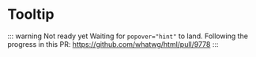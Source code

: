 <script setup>
import Example from "../../.vitepress/theme/app/components/Example.vue";
import Baseline from "../../.vitepress/theme/app/components/Baseline.vue";
</script>

<style scoped>
	.tooltip-grid {
		display:grid;
		gap: var(--size-5);
		inline-size: min-content;
		padding-block: var(--size-3) var(--size-5);

		.tooltip + span {
			inline-size: max-content;
		}

		& > * {
			gap: var(--size-2);
		}


		.top {
			display:grid;
			grid-column: 2/5;
			grid-row: 1;
			grid-template-columns: subgrid;
		}

		.right {
			display:grid;
			grid-column: 5;
			grid-row: 2/5;
			grid-template-columns: subgrid;
		}
	}

	.bottom {
		display:grid;
		grid-column: 2/5;
		grid-row: 5;
		grid-template-columns: subgrid;
	}

	.left {
		display:grid;
		grid-column: 1;
		grid-row: 2/5;
		grid-template-columns: subgrid;
	}
</style>

<h1><span class="badge orange" aria-label="Work in progress">Tooltip</span></h1>

::: warning Not ready yet
Waiting for `popover="hint"` to land. Following the progress in this PR: https://github.com/whatwg/html/pull/9778
:::

<Example row>
<template #example>

<div class="tooltip-grid">
<!-- Top -->
<div class="top">
<span class="tooltip top-start" style="position-anchor: --basic-tooltip-ts;">Tooltip!</span>
<span class="chip" style="anchor-name: --basic-tooltip-ts;">top-start</span>
<span class="tooltip" style="position-anchor: --basic-tooltip-t;">Tooltip!</span>
<span class="chip" style="anchor-name: --basic-tooltip-t;">top</span>
<span class="tooltip top-end" style="position-anchor: --basic-tooltip-te;">Tooltip!</span>
<span class="chip" style="anchor-name: --basic-tooltip-te;">top-end</span>
</div>

<!-- Right -->
<div class="right">
<span class="tooltip right-start" style="position-anchor: --basic-tooltip-rs;">Tooltip!</span>
<span class="chip" style="anchor-name: --basic-tooltip-rs;">right-start</span>
<span class="tooltip right" style="position-anchor: --basic-tooltip-r;">Tooltip!</span>
<span class="chip" style="anchor-name: --basic-tooltip-r;">right</span>
<span class="tooltip right-end" style="position-anchor: --basic-tooltip-re;">Tooltip!</span>
<span class="chip" style="anchor-name: --basic-tooltip-re;">right-end</span>

</div>

<!-- Bottom -->
<div class="bottom">
<span class="tooltip bottom-start" style="position-anchor: --basic-tooltip-bs;">Tooltip!</span>
<span class="chip" style="anchor-name: --basic-tooltip-bs;">bottom-start</span>
<span class="tooltip bottom" style="position-anchor: --basic-tooltip-b;">Tooltip!</span>
<span class="chip" style="anchor-name: --basic-tooltip-b;">bottom</span>
<span class="tooltip bottom-end" style="position-anchor: --basic-tooltip-be;">Tooltip!</span>
<span class="chip" style="anchor-name: --basic-tooltip-be;">bottom-end</span>
</div>

<!-- Left -->
<div class="left">
<span class="tooltip left-start" style="position-anchor: --basic-tooltip-ls;">Tooltip!</span>
<span class="chip" style="anchor-name: --basic-tooltip-ls;">left-start</span>
<span class="tooltip left" style="position-anchor: --basic-tooltip-l;">Tooltip!</span>
<span class="chip" style="anchor-name: --basic-tooltip-l;">left</span>
<span class="tooltip left-end" style="position-anchor: --basic-tooltip-le;">Tooltip!</span>
<span class="chip" style="anchor-name: --basic-tooltip-le;">left-end</span>
</div>
</div>
</template>
</Example>
